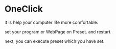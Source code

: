 # OneClick
It is help your computer life more comfortable.

set your program or WebPage on Preset. and restart.

next, you can execute preset which you have set.

